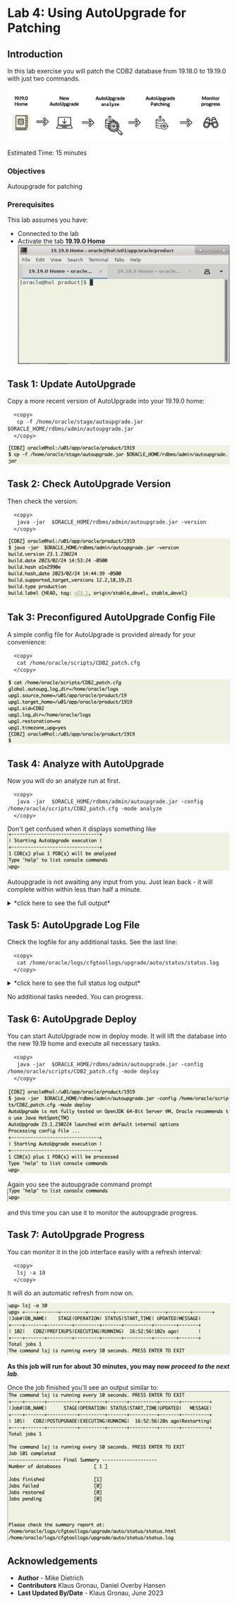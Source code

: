 # Lab 4: Using AutoUpgrade for Patching

## Introduction 
In this lab exercise you will patch the CDB2 database from 19.18.0 to 19.19.0 with just two commands.

![Process flow lab 4](./images/lab4-process-flow.png " ")

Estimated Time: 15 minutes

### Objectives

Autoupgrade for patching

### Prerequisites

This lab assumes you have:

- Connected to the lab
- Activate the tab __19.19.0 Home__
![switch to 1919 tab](./images/19-19-home.png " ")



## Task 1: Update AutoUpgrade

Copy a more recent version of AutoUpgrade into your 19.19.0 home:

  ```
    <copy>
     cp -f /home/oracle/stage/autoupgrade.jar $ORACLE_HOME/rdbms/admin/autoupgrade.jar 
    </copy>
  ```
![copy newer version of autoupgrade.jar](./images/cpy-new-autoupgrade-jar.png " ")

## Task 2: Check AutoUpgrade Version

Then check the version:

  ```
    <copy>
     java -jar  $ORACLE_HOME/rdbms/admin/autoupgrade.jar -version
    </copy>
  ```
![autoupgrade version](./images/autoupgrade-version.png " ")


## Tak 3: Preconfigured AutoUpgrade Config File

A simple config file for AutoUpgrade is provided already for your convenience:
  ```
    <copy>
     cat /home/oracle/scripts/CDB2_patch.cfg
    </copy>
  ```
![autoupgrade config file](./images/1919-autoupgrade-cfg.png " ")

## Task 4: Analyze with AutoUpgrade

Now you will do an analyze run at first. 

  ```
    <copy>
     java -jar  $ORACLE_HOME/rdbms/admin/autoupgrade.jar -config /home/oracle/scripts/CDB2_patch.cfg -mode analyze
    </copy>
  ```



Don't get confused when it displays something like
![confusion](./images/confusion-screen.png " ")

Autoupgrade is not awaiting any input from you. Just lean back - it will complete within within less than half a minute.


<details>
 <summary>*click here to see the full output*</summary>

 ![autoupgrade analyze output](./images/autoupgrade-analyze.png " ")
</details>

## Task 5: AutoUpgrade Log File

Check the logfile for any additional tasks. See the last line:

  ```
    <copy>
     cat /home/oracle/logs/cfgtoollogs/upgrade/auto/status/status.log
    </copy>
  ```



<details>

 <summary>*click here to see the full status log output*</summary>

![confusion](./images/autoupgrade-status-log.png " ")
</details>

No additional tasks needed. You can progress.


## Task 6: AutoUpgrade Deploy

You can start AutoUpgrade now in deploy mode.
It will lift the database into the new 19.19 home and execute all necessary tasks.

  ```
    <copy>
     java -jar  $ORACLE_HOME/rdbms/admin/autoupgrade.jar -config /home/oracle/scripts/CDB2_patch.cfg -mode deploy
    </copy>
  ```
![autoupgrade deploy](./images/autoupgrade-deploy.png " ")

Again you see the autoupgrade command prompt
![autoupgrade deploy](./images/autoupgrade-command-prompt.png " ")

and this time you can use it to monitor  the autoupgrade progress.

## Task 7: AutoUpgrade Progress
You can monitor it in the job interface easily with a refresh interval:
  ```
    <copy>
     lsj -a 10
    </copy>
  ```

It will do an automatic refresh from now on.


![autoupgrade refresh](./images/autoupgrade-status-refresh.png " ")

__As this job will run for about 30 minutes, you may now *proceed to the next lab*__.

Once the job finished you'll see an output similar to:
![autoupgrade refresh](./images/autoupgrade-status-finish.png " ")



## Acknowledgements
* **Author** - Mike Dietrich 
* **Contributors** Klaus Gronau, Daniel Overby Hansen  
* **Last Updated By/Date** - Klaus Gronau, June 2023